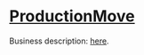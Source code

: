 # <a href="https://itest.com.vn/lects/webappdev/mockproj/production-move.htm">ProductionMove</a>
Business description: <a href="https://itest.com.vn/lects/webappdev/mockproj/production-move.htm">here</a>.
